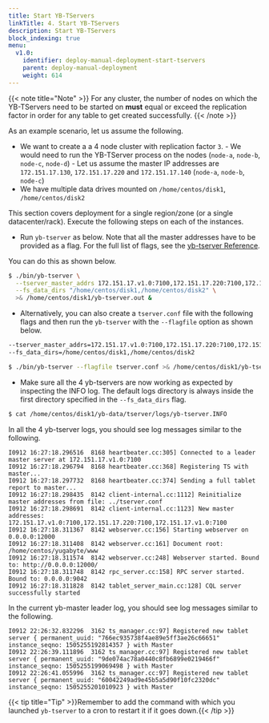 ```yaml
---
title: Start YB-TServers
linkTitle: 4. Start YB-TServers
description: Start YB-TServers
block_indexing: true
menu:
  v1.0:
    identifier: deploy-manual-deployment-start-tservers
    parent: deploy-manual-deployment
    weight: 614
---
```


{{< note title="Note" >}}
For any cluster, the number of nodes on which the YB-TServers need to be started on **must** equal or exceed the replication factor in order for any table to get created successfully.
{{< /note >}}

As an example scenario, let us assume the following.

- We want to create a a 4 node cluster with replication factor `3`.
      - We would need to run the YB-TServer process on the nodes (`node-a`, `node-b`, `node-c`, `node-d`)
      - Let us assume the master IP addresses are `172.151.17.130`, `172.151.17.220` and `172.151.17.140` (`node-a`, `node-b`, `node-c`)
- We have multiple data drives mounted on `/home/centos/disk1`, `/home/centos/disk2`

This section covers deployment for a single region/zone (or a single datacenter/rack). Execute the following steps on each of the instances.

- Run `yb-tserver` as below. Note that all the master addresses have to be provided as a flag. For the full list of flags, see the [yb-tserver Reference](../../../admin/yb-tserver/).

You can do this as shown below.

```sh
$ ./bin/yb-tserver \
  --tserver_master_addrs 172.151.17.v1.0:7100,172.151.17.220:7100,172.151.17.v1.0:7100 \
  --fs_data_dirs "/home/centos/disk1,/home/centos/disk2" \
  >& /home/centos/disk1/yb-tserver.out &
```

- Alternatively, you can also create a `tserver.conf` file with the following flags and then run the `yb-tserver` with the `--flagfile` option as shown below.

```sh
--tserver_master_addrs=172.151.17.v1.0:7100,172.151.17.220:7100,172.151.17.v1.0:7100
--fs_data_dirs=/home/centos/disk1,/home/centos/disk2
```

```sh
$ ./bin/yb-tserver --flagfile tserver.conf >& /home/centos/disk1/yb-tserver.out &
```

- Make sure all the 4 yb-tservers are now working as expected by inspecting the INFO log. The default logs directory is always inside the first directory specified in the `--fs_data_dirs` flag.

```sh
$ cat /home/centos/disk1/yb-data/tserver/logs/yb-tserver.INFO
```

In all the 4 yb-tserver logs, you should see log messages similar to the following.

```
I0912 16:27:18.296516  8168 heartbeater.cc:305] Connected to a leader master server at 172.151.17.v1.0:7100
I0912 16:27:18.296794  8168 heartbeater.cc:368] Registering TS with master...
I0912 16:27:18.297732  8168 heartbeater.cc:374] Sending a full tablet report to master...
I0912 16:27:18.298435  8142 client-internal.cc:1112] Reinitialize master addresses from file: ../tserver.conf
I0912 16:27:18.298691  8142 client-internal.cc:1123] New master addresses: 172.151.17.v1.0:7100,172.151.17.220:7100,172.151.17.v1.0:7100
I0912 16:27:18.311367  8142 webserver.cc:156] Starting webserver on 0.0.0.0:12000
I0912 16:27:18.311408  8142 webserver.cc:161] Document root: /home/centos/yugabyte/www
I0912 16:27:18.311574  8142 webserver.cc:248] Webserver started. Bound to: http://0.0.0.0:12000/
I0912 16:27:18.311748  8142 rpc_server.cc:158] RPC server started. Bound to: 0.0.0.0:9042
I0912 16:27:18.311828  8142 tablet_server_main.cc:128] CQL server successfully started
```

In the current yb-master leader log, you should see log messages similar to the following.

```
I0912 22:26:32.832296  3162 ts_manager.cc:97] Registered new tablet server { permanent_uuid: "766ec935738f4ae89e5ff3ae26c66651" instance_seqno: 1505255192814357 } with Master
I0912 22:26:39.111896  3162 ts_manager.cc:97] Registered new tablet server { permanent_uuid: "9de074ac78a0440c8fb6899e0219466f" instance_seqno: 1505255199069498 } with Master
I0912 22:26:41.055996  3162 ts_manager.cc:97] Registered new tablet server { permanent_uuid: "60042249ad9e45b5a5d90f10fc2320dc" instance_seqno: 1505255201010923 } with Master
```

{{< tip title="Tip" >}}Remember to add the command with which you launched `yb-tserver` to a cron to restart it if it goes down.{{< /tip >}}<br>
